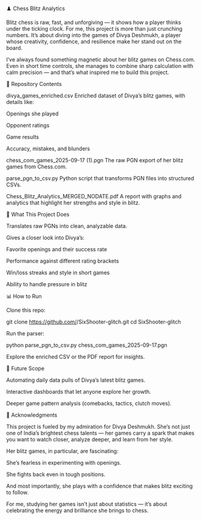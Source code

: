 ♟️ Chess Blitz Analytics

Blitz chess is raw, fast, and unforgiving — it shows how a player thinks under the ticking clock. For me, this project is more than just crunching numbers. It’s about diving into the games of Divya Deshmukh, a player whose creativity, confidence, and resilience make her stand out on the board.

I’ve always found something magnetic about her blitz games on Chess.com. Even in short time controls, she manages to combine sharp calculation with calm precision — and that’s what inspired me to build this project.

📂 Repository Contents

divya_games_enriched.csv
Enriched dataset of Divya’s blitz games, with details like:

Openings she played

Opponent ratings

Game results

Accuracy, mistakes, and blunders

chess_com_games_2025-09-17 (1).pgn
The raw PGN export of her blitz games from Chess.com.

parse_pgn_to_csv.py
Python script that transforms PGN files into structured CSVs.

Chess_Blitz_Analytics_MERGED_NODATE.pdf
A report with graphs and analytics that highlight her strengths and style in blitz.

🚀 What This Project Does

Translates raw PGNs into clean, analyzable data.

Gives a closer look into Divya’s:

Favorite openings and their success rate

Performance against different rating brackets

Win/loss streaks and style in short games

Ability to handle pressure in blitz

📊 How to Run

Clone this repo:

git clone https://github.com/<your-username>/SixShooter-glitch.git
cd SixShooter-glitch


Run the parser:

python parse_pgn_to_csv.py chess_com_games_2025-09-17.pgn


Explore the enriched CSV or the PDF report for insights.

🔮 Future Scope

Automating daily data pulls of Divya’s latest blitz games.

Interactive dashboards that let anyone explore her growth.

Deeper game pattern analysis (comebacks, tactics, clutch moves).

🙌 Acknowledgments

This project is fueled by my admiration for Divya Deshmukh. She’s not just one of India’s brightest chess talents — her games carry a spark that makes you want to watch closer, analyze deeper, and learn from her style.

Her blitz games, in particular, are fascinating:

She’s fearless in experimenting with openings.

She fights back even in tough positions.

And most importantly, she plays with a confidence that makes blitz exciting to follow.

For me, studying her games isn’t just about statistics — it’s about celebrating the energy and brilliance she brings to chess.
